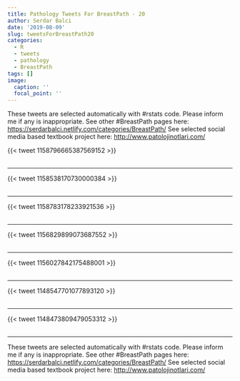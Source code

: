 ```yaml
---
title: Pathology Tweets For BreastPath - 20
author: Serdar Balci
date: '2019-08-09'
slug: tweetsForBreastPath20
categories:
  - R
  - tweets
  - pathology
  - BreastPath
tags: []
image:
  caption: ''
  focal_point: ''
---
```



These tweets are selected automatically with #rstats code. Please inform me if any is inappropriate.
See other #BreastPath pages here: https://serdarbalci.netlify.com/categories/BreastPath/ 
See selected social media based textbook project here: http://www.patolojinotlari.com/

{{< tweet 1158796665387569152 >}}
<br>
<br>
<hr>
{{< tweet 1158538170730000384 >}}
<br>
<br>
<hr>
{{< tweet 1158783178233921536 >}}
<br>
<br>
<hr>
{{< tweet 1156829899073687552 >}}
<br>
<br>
<hr>
{{< tweet 1156027842175488001 >}}
<br>
<br>
<hr>
{{< tweet 1148547701077893120 >}}
<br>
<br>
<hr>
{{< tweet 1148473809479053312 >}}
<br>
<br>
<hr>


These tweets are selected automatically with #rstats code. Please inform me if any is inappropriate.
See other #BreastPath pages here: https://serdarbalci.netlify.com/categories/BreastPath/ 
See selected social media based textbook project here: http://www.patolojinotlari.com/
